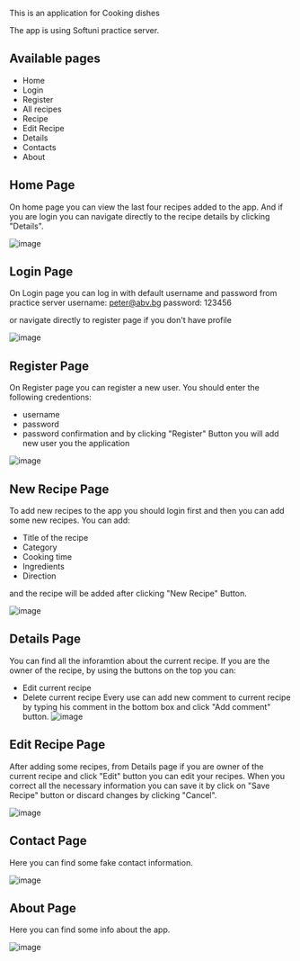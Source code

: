 This is an application for Cooking dishes

The app is using Softuni practice server.

## Available pages
- Home
- Login
- Register
- All recipes
-  Recipe
- Edit Recipe
- Details
- Contacts
- About

## Home Page
On home page you can view the last four recipes added to the app.
And if you are login you can navigate directly to the recipe details by clicking "Details".

![image](https://user-images.githubusercontent.com/53934110/183756119-9bd49a9a-7c34-4970-83e7-c076df5f3612.png)

## Login Page

On Login page you can log in with default username and password from practice server
username: peter@abv.bg
password: 123456

or navigate directly to register page if you don't have profile

![image](https://user-images.githubusercontent.com/53934110/183756381-08b04895-1e79-4300-a391-02a4003d0992.png)

## Register Page

On Register page you can register a new user.
You should enter the following credentions:
- username
- password
- password confirmation
and by clicking "Register" Button you will add new user you the application

![image](https://user-images.githubusercontent.com/53934110/183756645-ae0a337d-d9b4-42c5-a1e3-b0c27a2db802.png)

## New Recipe Page

To add new recipes to the app you should login first and then you can add some new recipes.
You can add:
- Title of the recipe
-  Category
-  Cooking time
-  Ingredients
-  Direction 

and the recipe will be added after clicking "New Recipe" Button.

![image](https://user-images.githubusercontent.com/53934110/183755749-461a44c3-403f-4107-b1db-3d8f94d7d97a.png)

## Details Page

You can find all the inforamtion about the current recipe.
If you are the owner of the recipe, by using the buttons on the top you can:
- Edit current recipe 
- Delete current recipe
Every use can add new comment to current recipe by typing his comment in the bottom box and click "Add comment" button.
![image](https://user-images.githubusercontent.com/53934110/183757141-e592c451-f76f-46d1-870d-bd6c4e760757.png)

## Edit Recipe Page

After adding some recipes, from Details page if you are owner of the current recipe and click "Edit" button you can edit your recipes.
When you correct all the necessary information you can save it by click on "Save Recipe" button or discard changes by clicking "Cancel".

![image](https://user-images.githubusercontent.com/53934110/183757408-da511378-9843-4479-936f-28688c142928.png)


## Contact Page

Here you can find some fake contact information.

![image](https://user-images.githubusercontent.com/53934110/183757814-e7330a5d-e7a4-47ef-8e1f-57604c79631e.png)

## About Page

Here you can find some info about the app.

![image](https://user-images.githubusercontent.com/53934110/183757865-a84989de-95e3-4e33-b672-4ddb1a6fad11.png)


